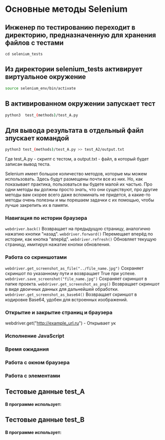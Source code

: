 # Основные методы Selenium

## Инженер по тестированию переходит в директорию, предназначенную для хранения файлов с тестами
```
cd selenium_tests
```
## Из директории selenium_tests активирует виртуальное окружение
```sh
source selenium_env/bin/activate
```
## В активированном окружении запускает тест 
```sh
python3  test_(methods)/test_A.py
```
## Для вывода результата в отдельный файл зпускает командой 
```sh
python3 test_(methods)/test_A.py >> test_A2/output.txt
```
Где test_A.py -  скрипт с тестом, а output.txt - файл, в который будет записан вывод теста.

Selenium имеет большое количество методов, которые мы можем использовать. 
Здесь будут размещены почти все из них. 
Но, как показывает практика, пользоваться вы будете малой их частью. 
Про одни методы вы должны просто знать, что они существуют, про другие методы вам скорее всего даже вспоминать не придется, а какие-то методы очень полезны и мы порешаем задачки с их помощью, чтобы лучше закрепить их в памяти. 

### Навигация по истории браузера
```webdriver.back()```
Возвращает на предыдущую страницу, аналогично нажатию кнопки "назад".
```webdriver.forward()```
Перемещает вперёд по истории, как кнопка "вперёд".
```webdriver.refresh()``` 
Обновляет текущую страницу, имитируя нажатие кнопки обновления.

### Работа со скриншотами
```webdriver.get_screenshot_as_file("../file_name.jpg")``` 
Сохраняет скриншот по указанному пути и возвращает True при успехе.
```webdriver.save_screenshot("file_name.jpg")``` 
Сохраняет скриншот в папке проекта.
```webdriver.get_screenshot_as_png()```
Возвращает скриншот в виде двоичных данных для дальнейшей обработки.
```webdriver.get_screenshot_as_base64()``` 
Возвращает скриншот в кодировке Base64, удобен для встроенных изображений.

### Открытие и закрытие страниц и браузера
 webdriver.get("http://example_url.ru") - Открывает ук

### Исполнение JavaScript 

### Время ожидания

### Работа с окном браузера

### Работа с элементами


## Тестовые данные test_A
#### В программе использует:

## Тестовые данные test_B
#### В программе использует: